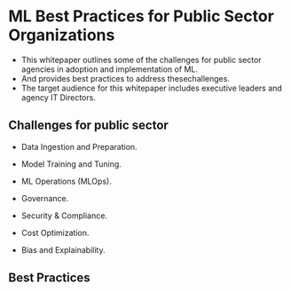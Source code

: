 # ML Best Practices for Public Sector Organizations

- This whitepaper outlines some of the challenges for public sector agencies in adoption and implementation of ML. 
- And provides best practices to address thesechallenges. 
- The target audience for this whitepaper includes executive leaders and agency IT Directors.

## Challenges for public sector

- Data Ingestion and Preparation.
- Model Training and Tuning. 
- ML Operations (MLOps). 
- Governance. 

- Security & Compliance.
- Cost Optimization.
- Bias and Explainability.


## Best Practices






















